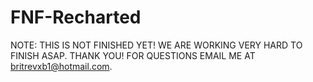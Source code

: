 # FNF-Recharted
NOTE: THIS IS NOT FINISHED YET! WE ARE WORKING VERY HARD TO FINISH ASAP. THANK YOU! FOR QUESTIONS EMAIL ME AT britrevxb1@hotmail.com.

